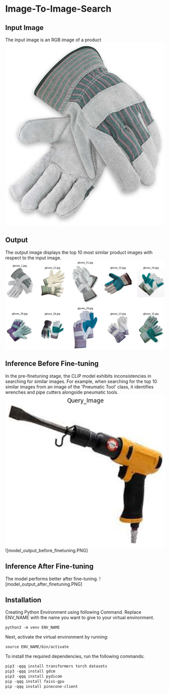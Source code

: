 # Image-To-Image-Search

## Input Image
The input image is an RGB image of a product
![Input Image](input.jpg)

## Output
The output image displays the top 10 most similar product images with respect to the input image.
![Output Image](output.png)

## Inference Before Fine-tuning
In the pre-finetuning stage, the CLIP model exhibits inconsistencies in searching for similar images. For example, when searching for the top 10 similar images from an image of the 'Pneumatic Tool' class, it identifies wrenches and pipe cutters alongside pneumatic tools.
![Query Image](query_before_finetuning.jpg) 
![model_output_before_finetuning.PNG]

## Inference After Fine-tuning
The model performs better after fine-tuning.
![model_output_after_finetuning.PNG]

## Installation

Creating Python Environment using following Command. Replace ENV_NAME with the name you want to give to your virtual environment.

```
python3 -m venv ENV_NAME
```


Next, activate the virtual environment by running:

```
source ENV_NAME/bin/activate
```

To install the required dependencies, run the following commands:

```
pip3 -qqq install transformers torch datasets
pip3 -qqq install gdcm
pip3 -qqq install pydicom
pip -qqq install faiss-gpu
pip -qqq install pinecone-client
```
